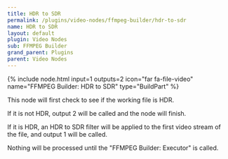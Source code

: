 ```yaml
---
title: HDR to SDR
permalink: /plugins/video-nodes/ffmpeg-builder/hdr-to-sdr
name: HDR to SDR
layout: default
plugin: Video Nodes
sub: FFMPEG Builder
grand_parent: Plugins
parent: Video Nodes
---
```


{% include node.html input=1 outputs=2 icon="far fa-file-video" name="FFMPEG Builder: HDR to SDR" type="BuildPart" %}

This node will first check to see if the working file is HDR.

If it is not HDR, output 2 will be called and the node will finish.

If it is HDR, an HDR to SDR filter will be applied to the first video stream of the file, and output 1 will be called.

Nothing will be processed until the "FFMPEG Builder: Executor" is called.
